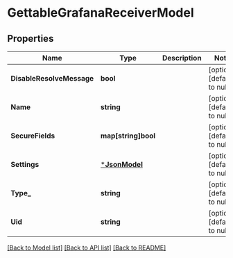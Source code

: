 # GettableGrafanaReceiverModel

## Properties
Name | Type | Description | Notes
------------ | ------------- | ------------- | -------------
**DisableResolveMessage** | **bool** |  | [optional] [default to null]
**Name** | **string** |  | [optional] [default to null]
**SecureFields** | **map[string]bool** |  | [optional] [default to null]
**Settings** | [***JsonModel**](Json.md) |  | [optional] [default to null]
**Type_** | **string** |  | [optional] [default to null]
**Uid** | **string** |  | [optional] [default to null]

[[Back to Model list]](../README.md#documentation-for-models) [[Back to API list]](../README.md#documentation-for-api-endpoints) [[Back to README]](../README.md)


